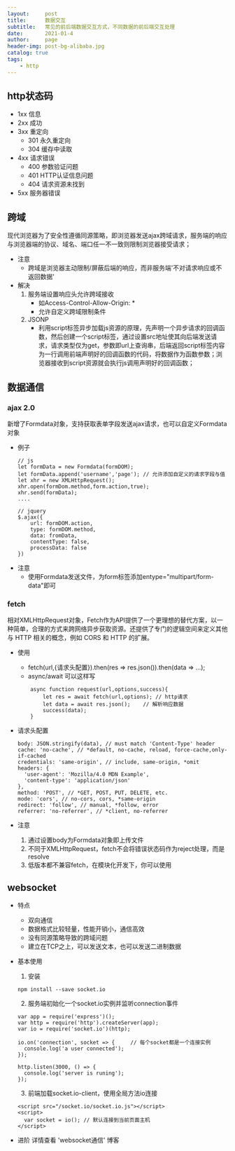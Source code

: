 ```yaml
---
layout:     post
title:      数据交互
subtitle:   常见的前后端数据交互方式，不同数据的前后端交互处理
date:       2021-01-4
author:     page
header-img: post-bg-alibaba.jpg
catalog: true
tags:
    - http
---
```


## http状态码
- 1xx 信息
- 2xx 成功
- 3xx 重定向
    + 301 永久重定向
    + 304 缓存中读取
- 4xx 请求错误
    + 400 参数验证问题
    + 401 HTTP认证信息问题
    + 404 请求资源未找到
- 5xx 服务器错误

## 跨域
现代浏览器为了安全性遵循同源策略，即浏览器发送ajax跨域请求，服务端的响应与浏览器端的协议、域名、端口任一不一致则限制浏览器接受请求；

- 注意
    + 跨域是浏览器主动限制/屏蔽后端的响应，而非服务端'不对请求响应或不返回数据'
- 解决
    1. 服务端设置响应头允许跨域接收
        + 如Access-Control-Allow-Origin: *
        + 允许自定义跨域限制条件
    2. JSONP
        + 利用script标签异步加载js资源的原理，先声明一个异步请求的回调函数，然后创建一个script标签，通过设置src地址使其向后端发送请求，请求类型仅为get，参数即url上查询串，后端返回script标签内容为一行调用前端声明好的回调函数的代码，将数据作为函数参数；浏览器接收到script资源就会执行js调用声明好的回调函数；

## 数据通信
### ajax 2.0
新增了Formdata对象，支持获取表单字段发送ajax请求，也可以自定义Formdata对象

- 例子
    ```
    // js
    let formData = new Formdata(formDOM);
    let formData.append('username','page'); // 允许添加自定义的请求字段与值
    let xhr = new XMLHttpRequest();
    xhr.open(formDom.method,form.action,true);
    xhr.send(formData);
    ....

    // jquery
    $.ajax({
        url: formDOM.action,
        type: formDOM.method,
        data: fromData,
        contentType: false,
        processData: false
    })
    ```
- 注意
    + 使用Formdata发送文件，为form标签添加entype="multipart/form-data"即可

### fetch
相对XMLHttpRequest对象，Fetch作为API提供了一个更理想的替代方案，以一种简单，合理的方式来跨网络异步获取资源。还提供了专门的逻辑空间来定义其他与 HTTP 相关的概念，例如 CORS 和 HTTP 的扩展。

+ 使用
    - fetch(url,{请求头配置}).then(res => res.json()).then(data => ...);
    - async/await 可以这样写
    ```
        async function request(url,options,success){
            let res = await fetch(url,options); // http请求
            let data = await res.json();    // 解析响应数据
            success(data);
        }
    ```

+ 请求头配置
   ```
   body: JSON.stringify(data), // must match 'Content-Type' header
   cache: 'no-cache', // *default, no-cache, reload, force-cache,only-if-cached
   credentials: 'same-origin', // include, same-origin, *omit
   headers: {
     'user-agent': 'Mozilla/4.0 MDN Example',
     'content-type': 'application/json' 
   },
   method: 'POST', // *GET, POST, PUT, DELETE, etc.
   mode: 'cors', // no-cors, cors, *same-origin
   redirect: 'follow', // manual, *follow, error
   referrer: 'no-referrer', // *client, no-referrer
   ```
+ 注意
    1. 通过设置body为Formdata对象即上传文件
    2. 不同于XMLHttpRequest，fetch不会将错误状态码作为reject处理，而是resolve
    3. 低版本都不兼容fetch，在模块化开发下，你可以使用

## websocket
- 特点
    + 双向通信
    + 数据格式比较轻量，性能开销小，通信高效
    + 没有同源策略导致的跨域问题
    + 建立在TCP之上，可以发送文本，也可以发送二进制数据
- 基本使用
    1. 安装
    ```
    npm install --save socket.io
    ```

    2. 服务端初始化一个socket.io实例并监听connection事件
    ```
    var app = require('express')();
    var http = require('http').createServer(app);
    var io = require('socket.io')(http);

    io.on('connection', socket => {     // 每个socket都是一个连接实例
      console.log('a user connected');
    });

    http.listen(3000, () => {
      console.log('server is runing');
    });
    ```

    3. 前端加载socket.io-client，使用全局方法io连接
    ```
    <script src="/socket.io/socket.io.js"></script>
    <script>
      var socket = io(); // 默认连接到当前页面主机
    </script>
    ```

- 进阶
    详情查看 'websocket通信' 博客
    
